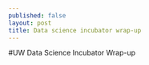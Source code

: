 ```yaml
---
published: false
layout: post
title: Data science incubator wrap-up
---
```

 #UW Data Science Incubator Wrap-up
